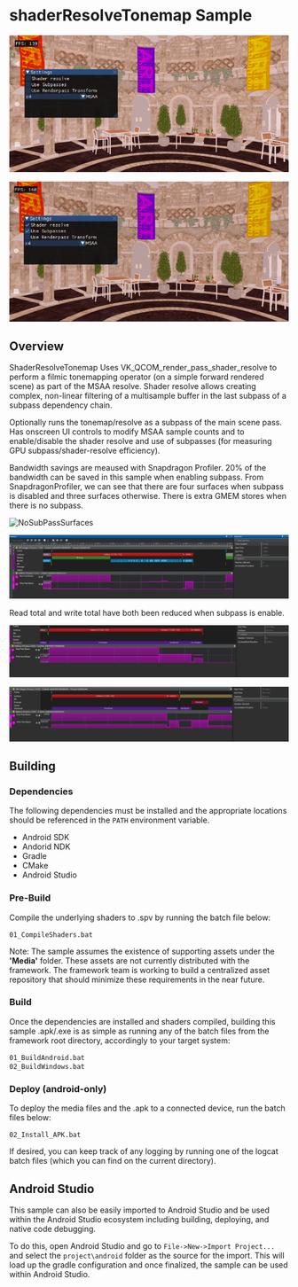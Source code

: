 # shaderResolveTonemap Sample

![Screenshot](img/screenshot_1.PNG)

![Screenshot](img/screenshot_2.PNG)

## Overview

ShaderResolveTonemap Uses VK_QCOM_render_pass_shader_resolve to perform a filmic tonemapping operator (on a simple forward rendered scene) as part of the MSAA resolve.
Shader resolve allows creating complex, non-linear filtering of a multisample buffer in the last subpass of a subpass dependency chain.

Optionally runs the tonemap/resolve as a subpass of the main scene pass.  Has onscreen UI controls to modify MSAA sample counts and to enable/disable the shader resolve and use of subpasses (for measuring GPU subpass/shader-resolve efficiency).

Bandwidth savings are meaused with Snapdragon Profiler. 20% of the bandwidth can be saved in this sample when enabling subpass. From SnapdragonProfiler, we can see that there are four surfaces when subpass is disabled and three surfaces otherwise. There is extra GMEM stores when there is no subpass. 


![NoSubPassSurfaces](img/nosubpassstage.PNG)

![SubPassSurfaces](img/subpassstage.PNG)

Read total and write total have both been reduced when subpass is enable.

![NoSubPassBandwidth](img/nosubpass.PNG)

![SubPassBandwidth](img/subpass.PNG)

## Building

### Dependencies

The following dependencies must be installed and the appropriate locations should be referenced in the `PATH` environment variable.

* Android SDK
* Andorid NDK
* Gradle
* CMake
* Android Studio

### Pre-Build

Compile the underlying shaders to .spv by running the batch file below:

```
01_CompileShaders.bat
```

Note: The sample assumes the existence of supporting assets under the **'Media'** folder. These assets are not currently distributed with the framework.
The framework team is working to build a centralized asset repository that should minimize these requirements in the near future.

### Build

Once the dependencies are installed and shaders compiled, building this sample .apk/.exe is as simple as running any of the batch files from the framework root directory, accordingly to your target system:

```
01_BuildAndroid.bat
02_BuildWindows.bat
```

### Deploy (android-only)

To deploy the media files and the .apk to a connected device, run the batch files below:

```
02_Install_APK.bat
```

If desired, you can keep track of any logging by running one of the logcat batch files (which you can find on the current directory).

## Android Studio

This sample can also be easily imported to Android Studio and be used within the Android Studio ecosystem including building, deploying, and native code debugging.

To do this, open Android Studio and go to `File->New->Import Project...` and select the `project\android` folder as the source for the import. This will load up the gradle configuration and once finalized, the sample can be used within Android Studio.
